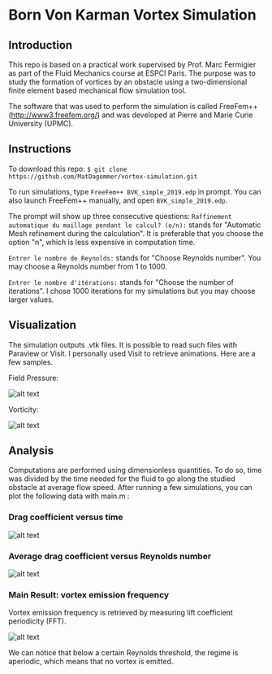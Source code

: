 # Born Von Karman Vortex Simulation

## Introduction

This repo is based on a practical work supervised by Prof. Marc Fermigier as part of the Fluid Mechanics course at ESPCI Paris.
The purpose was to study the formation of vortices by an obstacle using a two-dimensional finite element based mechanical flow simulation tool.

The software that was used to perform the simulation is called FreeFem++ (http://www3.freefem.org/) and was developed at Pierre and Marie Curie University (UPMC).

## Instructions
To download this repo: ```$ git clone https://github.com/MatDagommer/vortex-simulation.git```

To run simulations, type ```FreeFem++ BVK_simple_2019.edp``` in prompt.
You can also launch FreeFem++ manually, and open ```BVK_simple_2019.edp```.

The prompt will show up three consecutive questions:
```Raffinement automatique du maillage pendant le calcul? (o/n):``` stands for "Automatic Mesh refinement during the calculation".
It is preferable that you choose the option "n", which is less expensive in computation time. 

```Entrer le nombre de Reynolds:``` stands for "Choose Reynolds number". You may choose a Reynolds number from 1 to 1000.

```Entrer le nombre d'itérations:``` stands for "Choose the number of iterations". I chose 1000 iterations for my simulations but you may choose larger values.

## Visualization
The simulation outputs .vtk files. It is possible to read such files with Paraview or Visit. I personally used Visit to retrieve animations.
Here are a few samples.

Field Pressure:

![alt text](img/pressure_field.PNG)

Vorticity:

![alt text](img/vort_field.PNG)

## Analysis 
Computations are performed using dimensionless quantities. To do so, time was divided by the time needed for the fluid to go along the studied obstacle at average flow speed.
After running a few simulations, you can plot the following data with main.m : 

### Drag coefficient versus time 
![alt text](img/drag_coef_vs_time_3.png)

### Average drag coefficient versus Reynolds number
![alt text](img/avg_drag_coef.png)

### Main Result: vortex emission frequency

Vortex emission frequency is retrieved by measuring lift coefficient periodicity (FFT). 

![alt text](img/vortex_emission_freq.png)

We can notice that below a certain Reynolds threshold, the regime is aperiodic, which means that no vortex is emitted.
